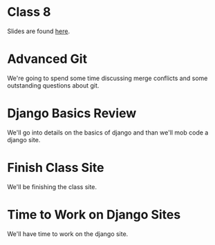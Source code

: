 # Class 8

Slides are found [here](http://jessicagarson.com/ap8/).

# Advanced Git 
We're going to spend some time discussing merge conflicts and some outstanding questions about git. 

# Django Basics Review
We'll go into details on the basics of django and than we'll mob code a django site. 

# Finish Class Site 
We'll be finishing the class site. 

# Time to Work on Django Sites
We'll have time to work on the django site. 
